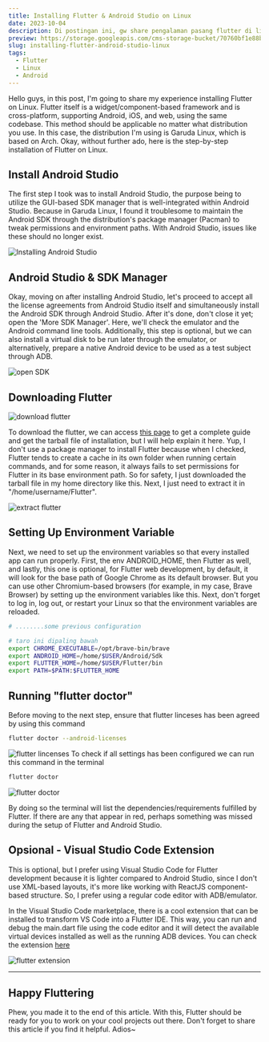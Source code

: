 ```yaml
---
title: Installing Flutter & Android Studio on Linux
date: 2023-10-04
description: Di postingan ini, gw share pengalaman pasang flutter di linux (all distro). Flutter adalah framework cross-platform.
preview: https://storage.googleapis.com/cms-storage-bucket/70760bf1e88b184bb1bc.png
slug: installing-flutter-android-studio-linux
tags:
  - Flutter
  - Linux
  - Android
---
```


Hello guys, in this post, I'm going to share my experience installing Flutter on Linux. Flutter itself is a widget/component-based framework and is cross-platform, supporting Android, iOS, and web, using the same codebase. This method should be applicable no matter what distribution you use. In this case, the distribution I'm using is Garuda Linux, which is based on Arch. Okay, without further ado, here is the step-by-step installation of Flutter on Linux.

## Install Android Studio

The first step I took was to install Android Studio, the purpose being to utilize the GUI-based SDK manager that is well-integrated within Android Studio. Because in Garuda Linux, I found it troublesome to maintain the Android SDK through the distribution's package manager (Pacman) to tweak permissions and environment paths. With Android Studio, issues like these should no longer exist.

![Installing Android Studio](https://firebasestorage.googleapis.com/v0/b/mujadid-corner.appspot.com/o/storyboard_images%2Finstalling_flutter_Screenshot_20231101_224815.png?alt=media)

## Android Studio & SDK Manager

Okay, moving on after installing Android Studio, let's proceed to accept all the license agreements from Android Studio itself and simultaneously install the Android SDK through Android Studio. After it's done, don't close it yet; open the 'More SDK Manager'. Here, we'll check the emulator and the Android command line tools. Additionally, this step is optional, but we can also install a virtual disk to be run later through the emulator, or alternatively, prepare a native Android device to be used as a test subject through ADB.

![open SDK](https://firebasestorage.googleapis.com/v0/b/mujadid-corner.appspot.com/o/storyboard_images%2Finstalling_flutter_Screenshot_20231101_225503.png?alt=media)

## Downloading Flutter

![download flutter](https://firebasestorage.googleapis.com/v0/b/mujadid-corner.appspot.com/o/storyboard_images%2Finstalling_flutter_Screenshot_20231101_225914.png?alt=media)

To download the flutter, we can access [this page](https://docs.flutter.dev/get-started/install/linux) to get a complete guide and get the tarball file of installation, but I will help explain it here. Yup, I don't use a package manager to install Flutter because when I checked, Flutter tends to create a cache in its own folder when running certain commands, and for some reason, it always fails to set permissions for Flutter in its base environment path. So for safety, I just downloaded the tarball file in my home directory like this. Next, I just need to extract it in "/home/username/Flutter".

![extract flutter](https://firebasestorage.googleapis.com/v0/b/mujadid-corner.appspot.com/o/storyboard_images%2Finstalling_flutter_Screenshot_20231101_230117.png?alt=media)

## Setting Up Environment Variable

Next, we need to set up the environment variables so that every installed app can run properly. First, the env ANDROID_HOME, then Flutter as well, and lastly, this one is optional, for Flutter web development, by default, it will look for the base path of Google Chrome as its default browser. But you can use other Chromium-based browsers (for example, in my case, Brave Browser) by setting up the environment variables like this. Next, don't forget to log in, log out, or restart your Linux so that the environment variables are reloaded.

```sh bash_profile.sh
# ........some previous configuration

# taro ini dipaling bawah
export CHROME_EXECUTABLE=/opt/brave-bin/brave
export ANDROID_HOME=/home/$USER/Android/Sdk
export FLUTTER_HOME=/home/$USER/Flutter/bin
export PATH=$PATH:$FLUTTER_HOME

```

## Running "flutter doctor"

Before moving to the next step, ensure that flutter linceses has been agreed by using this command

```bash
flutter doctor --android-licenses
```

![flutter lincenses](https://firebasestorage.googleapis.com/v0/b/mujadid-corner.appspot.com/o/storyboard_images%2Finstalling_flutter_Screenshot_20231101_231418.png?alt=media)
To check if all settings has been configured we can run this command in the terminal

```bash
flutter doctor
```

![flutter doctor](https://firebasestorage.googleapis.com/v0/b/mujadid-corner.appspot.com/o/storyboard_images%2Finstalling_flutter_Screenshot_20231101_231454.png?alt=media)

By doing so the terminal will list the dependencies/requirements fulfilled by Flutter. If there are any that appear in red, perhaps something was missed during the setup of Flutter and Android Studio.

## Opsional - Visual Studio Code Extension

This is optional, but I prefer using Visual Studio Code for Flutter development because it is lighter compared to Android Studio, since I don't use XML-based layouts, it's more like working with ReactJS component-based structure. So, I prefer using a regular code editor with ADB/emulator.

In the Visual Studio Code marketplace, there is a cool extension that can be installed to transform VS Code into a Flutter IDE. This way, you can run and debug the main.dart file using the code editor and it will detect the available virtual devices installed as well as the running ADB devices. You can check the extension [here](https://marketplace.visualstudio.com/items?itemName=Dart-Code.flutter)

![flutter extension](https://firebasestorage.googleapis.com/v0/b/mujadid-corner.appspot.com/o/storyboard_images%2Finstalling_flutter_Screenshot_20231101_232307.png?alt=media&token=5847a033-2317-43cd-b18d-9136d70262ad)

---

## Happy Fluttering

Phew, you made it to the end of this article. With this, Flutter should be ready for you to work on your cool projects out there. Don't forget to share this article if you find it helpful. Adios~
